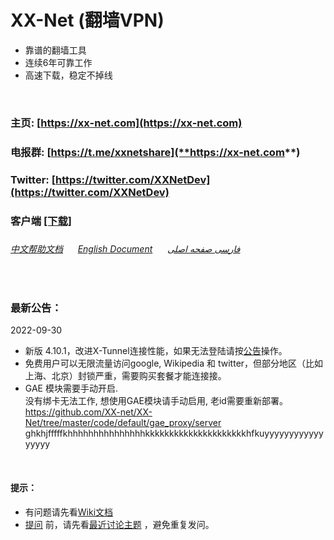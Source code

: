 # XX-Net (翻墙VPN)
* 靠谱的翻墙工具  
* 连续6年可靠工作
* 高速下载，稳定不掉线
<br>

### 主页: [https://xx-net.com](https://xx-net.com)
### 电报群: [https://t.me/xxnetshare](**https://xx-net.com**)
### Twitter: [https://twitter.com/XXNetDev](https://twitter.com/XXNetDev)
### 客户端 [__\[下载\]__](https://github.com/XX-net/XX-Net/blob/master/code/default/download.md)
###
###### [中文帮助文档](https://github.com/XX-net/XX-Net/wiki/%E4%B8%AD%E6%96%87%E6%96%87%E6%A1%A3) &nbsp; &nbsp; &nbsp;[English Document](https://github.com/XX-net/XX-Net/wiki/English-Home-Page) &nbsp; &nbsp; &nbsp;[فارسی صفحه اصلی](https://github.com/XX-net/XX-Net/wiki/Persian-home-page) 

<br>


### 最新公告：
 2022-09-30
* 新版 4.10.1，改进X-Tunnel连接性能，如果无法登陆请按[公告](https://github.com/XX-net/XX-Net/issues/13702)操作。
* 免费用户可以无限流量访问google, Wikipedia 和 twitter，但部分地区（比如上海、北京）封锁严重，需要购买套餐才能连接接。
* GAE 模块需要手动开启.   
  没有绑卡无法工作, 想使用GAE模块请手动启用, 老id需要重新部署。  
  https://github.com/XX-net/XX-Net/tree/master/code/default/gae_proxy/server
ghkhjfffffkhhhhhhhhhhhhhhhkkkkkkkkkkkkkkkkkkkkkhfkuyyyyyyyyyyyyyyyyy
  
<br>

#### 提示：  
* 有问题请先看[Wiki文档](https://github.com/XX-net/XX-Net/wiki/%E4%B8%AD%E6%96%87%E6%96%87%E6%A1%A3)
* [提问](https://github.com/XX-net/XX-Net/issues) 前，请先看[最近讨论主题](https://github.com/XX-net/XX-Net/issues?q=is%3Aissue+is%3Aopen+sort%3Aupdated-desc) ，避免重复发问。  
